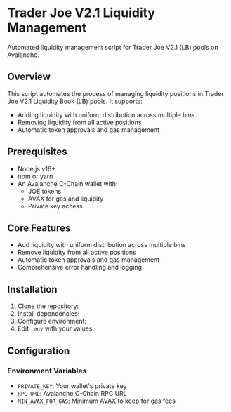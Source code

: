# Trader Joe V2.1 Liquidity Management

Automated liquidity management script for Trader Joe V2.1 (LB) pools on Avalanche.

## Overview

This script automates the process of managing liquidity positions in Trader Joe V2.1 Liquidity Book (LB) pools. It supports:
- Adding liquidity with uniform distribution across multiple bins
- Removing liquidity from all active positions
- Automatic token approvals and gas management

## Prerequisites

- Node.js v16+
- npm or yarn
- An Avalanche C-Chain wallet with:
  - JOE tokens
  - AVAX for gas and liquidity
  - Private key access

## Core Features
- Add liquidity with uniform distribution across multiple bins
- Remove liquidity from all active positions
- Automatic token approvals and gas management
- Comprehensive error handling and logging

## Installation

1. Clone the repository:
2. Install dependencies:
3. Configure environment:
4. Edit `.env` with your values:

## Configuration

### Environment Variables
- `PRIVATE_KEY`: Your wallet's private key
- `RPC_URL`: Avalanche C-Chain RPC URL
- `MIN_AVAX_FOR_GAS`: Minimum AVAX to keep for gas fees




